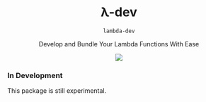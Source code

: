 <h1 align="center">λ-dev</h1>
<div align="center"><code>lambda-dev</code></div>

<div align="center">
  <p>Develop and Bundle Your Lambda Functions With Ease</p>
</div>

<div align="center">
  <a href="https://www.npmjs.com/package/lambda-dev">
    <img src="https://img.shields.io/npm/v/lambda-dev.svg?style=flat-square">
  </a>
</div>

### In Development

This package is still experimental.
